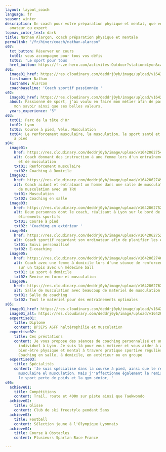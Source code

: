 ```yaml
---
layout: layout_coach
language: fr
season: winter
description: Un coach pour votre préparation physique et mental, que vous soyez débutant,
  amateur ou expert
topnav_color_text: dark
title: Nathan Alarçon, coach préparation physique et mentale
permalink: "/fr/hiver/coach/nathan-alarcon"
s07:
  txt_button: Réserver un cours
  txt01: vous accompagne pour tous vos défis
  txt02: 'Le sport pour tous   '
  href_button: https://fr.ze-hero.com/activites-Outdoor?station=Lyon&calessonstype=all&catypegenderlistsummer=all&calessonsactivitytype=Coaching&start-date=
s01:
  image01_href: https://res.cloudinary.com/deddrj0yb/image/upload/v1642062749/website/Coaching/3_toubdl.jpg
  firstname: Nathan
  lastname: Alarcon
  coachbaseline: 'Coach sportif passionnée '
s02:
  image01_href: https://res.cloudinary.com/deddrj0yb/image/upload/v1642062751/website/Coaching/Salle_de_sport-22_silext.jpg
  about: Passionné de sport, j’ai voulu en faire mon métier afin de partager et transmettre
    mon savoir ainsi que ses belles valeurs.
  years_experience: "5"
s03:
  txt01: Parc de la tête d'Or
  txt02: Lyon
  txt03: Course à pied, Vélo, Musculation
  txt04: Le renforcement musculaire, la musculation, le sport santé et  la course
    à pied
s04:
  image01:
    href: https://res.cloudinary.com/deddrj0yb/image/upload/v1642062754/website/Coaching/8_pgeprx.jpg
    alt: Coach donnant des instruction à une femme lors d'un entraînement physique
      et de musculation
    txt01: Renforcement musculaire
    txt02: Coaching à Domicile
  image02:
    href: https://res.cloudinary.com/deddrj0yb/image/upload/v1642062749/website/Coaching/2_wnodgf.jpg
    alt: Coach aidant et entraînant un homme dans une salle de musculation lors d'exercices
      de musculation avec un TRX
    txt01: Musculation
    txt02: Coaching en salle
  image03:
    href: https://res.cloudinary.com/deddrj0yb/image/upload/v1642062752/website/Coaching/11_l7a3ej.jpg
    alt: Deux personnes dont le coach, réalisant à Lyon sur le bord de la Saône des
      étirements sportifs
    txt01: Course à pied
    txt02: 'Coaching en extérieur '
  image04:
    href: https://res.cloudinary.com/deddrj0yb/image/upload/v1642062752/website/Coaching/9_qhdb7d.jpg
    alt: Coach sportif regardant son ordinateur afin de planifier les entraînements
    txt01: Suivi personallisé
    txt02: E-coaching
  image05:
    href: https://res.cloudinary.com/deddrj0yb/image/upload/v1642062746/website/Coaching/5_vovphc.jpg
    alt: Coach avec une femme à domicile lors d'une séance de renforcement musculaire
      sur un tapis avec un médecine ball
    txt01: Le sport à domicile
    txt02: Remise en forme et musculation
  image06:
    href: https://res.cloudinary.com/deddrj0yb/image/upload/v1642062762/website/Coaching/Salle_de_sport-28_yjkjev.jpg
    alt: Salle de musculation avec beaucoup de matériel de musculation et d'exercice
    txt01: Salle de coaching
    txt02: Tout le matériel pour des entraînements optimales
s05:
  image01_href: https://res.cloudinary.com/deddrj0yb/image/upload/v1642062755/website/Coaching/SALLE_oxqywo.jpg
  image01_alt: https://res.cloudinary.com/deddrj0yb/image/upload/v1642062754/website/Coaching/8_pgeprx.jpg
  expertise01:
    title: Diplome
    content: BPJEPS AGFF haltérophilie et musculation
  expertise02:
    title: Ces préstations
    content: Je vous propose des séances de coaching personnalisé et un accompagnement
      individuel à Lyon. Je suis là pour vous motiver et vous aider à atteindre un
      bien-être physique et mental à travere pratique sportive régulière et adaptée.
      Coaching en salle, à domicile, en extérieur ou en groupe
  expertise03:
    title: Spécialités
    content: 'Je suis spécialisé dans la course à pied, ainsi que le renforcement
      musculaire el musculation. Mais j''affectionne également la remise en forme,
      le sport perte de poids et la gym sénior, '
s06:
  achieve01:
    title: Compétitions
    content: Trail, route et 400m sur piste ainsi que Taekwondo
  achieve02:
    title: Glisse
    content: Club de ski freestyle pendant 5ans
  achieve03:
    title: Football
    content: Sélection jeune à l'Olympique Lyonnais
  achieve04:
    title: Course à Obstacles
    content: Plusieurs Spartan Race France

---
```

